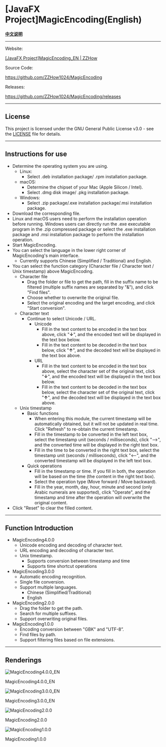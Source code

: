 # [JavaFX Project]**MagicEncoding**(English)

[**中文说明**](README_ZH.md)

---

Website:

[[JavaFX Project]MagicEncoding_EN | ZZHow](https://www.zzhow.com/MagicEncodingEN)

Source Code:

https://github.com/ZZHow1024/MagicEncoding

Releases:

https://github.com/ZZHow1024/MagicEncoding/releases

---

## License

This project is licensed under the GNU General Public License v3.0 - see the [LICENSE](LICENSE) file for details.

---

## **Instructions for use**

- Determine the operating system you are using.
    - Linux:
        - Select .deb installation package/ .rpm installation package.
    - macOS:
        - Determine the chipset of your Mac (Apple Silicon / Intel).
        - Select .dmg disk image/ .pkg installation package.
    - Windows:
        - Select .zip package/.exe installation package/.msi installation package.
- Download the corresponding file.
- Linux and macOS users need to perform the installation operation before running. Windows users can directly run the .exe executable program in the .zip compressed package or select the .exe installation package and .msi installation package to perform the installation operation.
- Start MagicEncoding.
- You can select the language in the lower right corner of MagicEncoding's main interface.
    - Currently supports Chinese (Simplified / Traditional) and English.
- You can select the function category (Character file / Character text / Unix timestamp) above MagicEncoding.
    - Character file
        - Drag the folder or file to get the path, fill in the suffix name to be filtered (multiple suffix names are separated by "&"), and click "Find files".
        - Choose whether to overwrite the original file.
        - Select the original encoding and the target encoding, and click "Start conversion".
    - Character text
        - Continue to select Unicode / URL.
            - Unicode
                - Fill in the text content to be encoded in the text box above, click "**↓**", and the encoded text will be displayed in the text box below.
                - Fill in the text content to be decoded in the text box below, click "**↑**", and the decoded text will be displayed in the text box above.
            - URL
                - Fill in the text content to be encoded in the text box above, select the character set of the original text, click "**↓**", and the encoded text will be displayed in the text box below.
                - Fill in the text content to be decoded in the text box below, select the character set of the original text, click "**↑**", and the decoded text will be displayed in the text box above.
    - Unix timestamp
        - Basic functions
            - When entering this module, the current timestamp will be automatically obtained, but it will not be updated in real time. Click "Refresh" to re-obtain the current timestamp.
            - Fill in the timestamp to be converted in the left text box, select the timestamp unit (seconds / milliseconds), click "-->", and the converted time will be displayed in the right text box.
            - Fill in the time to be converted in the right text box, select the timestamp unit (seconds / milliseconds), click "<--", and the converted timestamp will be displayed in the left text box.
        - Quick operations
            - Fill in the timestamp or time. If you fill in both, the operation will be based on the time (the content in the right text box).
            - Select the operation type (Move forward / Move backward).
            - Fill in the year, month, day, hour, minute and second (only Arabic numerals are supported), click "Operate", and the timestamp and time after the operation will overwrite the original content.
- Click "Reset" to clear the filled content.

---

## Function Introduction

- MagicEncoding4.0.0
    - Unicode encoding and decoding of character text.
    - URL encoding and decoding of character text.
    - Unix timestamp.
        - Supports conversion between timestamp and time
        - Supports time shortcut operations
- MagicEncoding3.0.0
    - Automatic encoding recognition.
    - Single file conversion.
    - Support multiple languages.
        - Chinese (Simplified/Traditional)
        - English
- MagicEncoding2.0.0
    - Drag the folder to get the path.
    - Search for multiple suffixes.
    - Support overwriting original files.
- MagicEncoding1.0.0
    - Encoding conversion between "GBK" and "UTF-8”.
    - Find files by path.
    - Support filtering files based on file extensions.

---

## **Renderings**

![MagicEncoding4.0.0_EN](https://www.notion.so/image/https%3A%2F%2Fprod-files-secure.s3.us-west-2.amazonaws.com%2F4b165318-6383-451c-8845-110b786c9f0a%2Fbec5cc32-9058-45d2-baeb-3b24dfc55b96%2FMagicEncoding4.0.0_EN.png?table=block&id=100e64bd-e40f-8088-9b6a-ce06348c8739&t=100e64bd-e40f-8088-9b6a-ce06348c8739&width=1624&cache=v2)

MagicEncoding4.0.0_EN

![MagicEncoding3.0.0_EN](https://www.notion.so/image/https%3A%2F%2Fprod-files-secure.s3.us-west-2.amazonaws.com%2F4b165318-6383-451c-8845-110b786c9f0a%2Fa48f9fb0-5ca9-4b3e-aa65-5c0b9b8f53a4%2FMagicEncoding3.0.0_EN.png?table=block&id=e473a771-1ea7-42ab-9cc2-b124f8610072&t=e473a771-1ea7-42ab-9cc2-b124f8610072&width=1624&cache=v2)

MagicEncoding3.0.0_EN

![MagicEncoding2.0.0](https://www.notion.so/image/https%3A%2F%2Fprod-files-secure.s3.us-west-2.amazonaws.com%2F4b165318-6383-451c-8845-110b786c9f0a%2Fbf42de01-57d9-4f5d-bb7c-3490b0db7ee1%2FMagicEncoding2.0.0.png?table=block&id=7ce8da63-3633-47ff-848c-94492101089c&t=7ce8da63-3633-47ff-848c-94492101089c&width=1624&cache=v2)

MagicEncoding2.0.0

![MagicEncoding1.0.0](https://www.notion.so/image/https%3A%2F%2Fprod-files-secure.s3.us-west-2.amazonaws.com%2F4b165318-6383-451c-8845-110b786c9f0a%2Fa91b3a7d-672f-4ea2-b167-4657fef038dc%2FMagicEncoding1.0.0.png?table=block&id=ed5e4ef9-7816-4961-9740-d423c5681168&t=ed5e4ef9-7816-4961-9740-d423c5681168&width=1624&cache=v2)

MagicEncoding1.0.0
